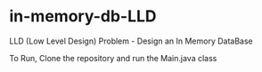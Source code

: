# in-memory-db-LLD
LLD (Low Level Design) Problem - Design an In Memory DataBase

To Run, Clone the repository and run the Main.java class
